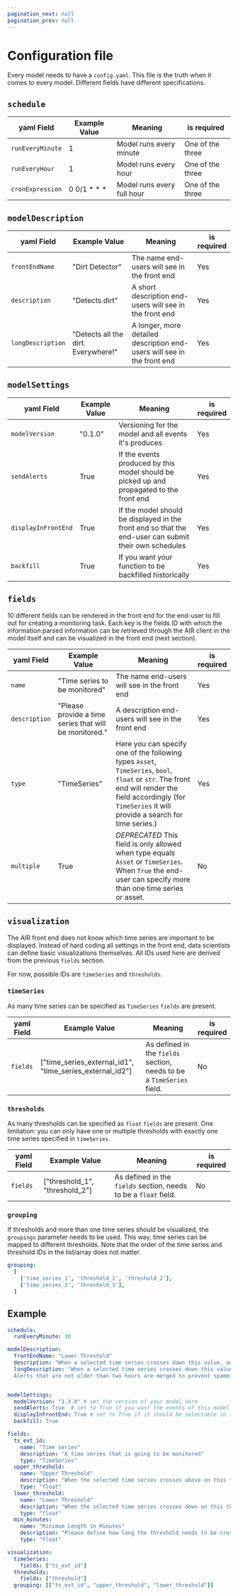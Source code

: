 ```yaml
---
pagination_next: null
pagination_prev: null
---
```


# Configuration file

Every model needs to have a `config.yaml`. This file is the truth when it comes to every model. Different fields have different specifications.

## `schedule`

| yaml Field       | Example Value  | Meaning                    | is required      |
| ---------------- | -------------- | -------------------------- | ---------------- |
| `runEveryMinute` | 1              | Model runs every minute    | One of the three |
| `runEveryHour`   | 1              | Model runs every hour      | One of the three |
| `cronExpression` | 0 0/1 \* \* \* | Model runs every full hour | One of the three |

## `modelDescription`

| yaml Field        | Example Value                       | Meaning                                                                 | is required |
| ----------------- | ----------------------------------- | ----------------------------------------------------------------------- | ----------- |
| `frontEndName`    | "Dirt Detector"                     | The name end-users will see in the front end                            | Yes         |
| `description`     | "Detects dirt"                      | A short description end-users will see in the front end                 | Yes         |
| `longDescription` | "Detects all the dirt. Everywhere!" | A longer, more detailed description end-users will see in the front end | Yes         |

## `modelSettings`

| yaml Field          | Example Value | Meaning                                                                                               | is required |
| ------------------- | ------------- | ----------------------------------------------------------------------------------------------------- | ----------- |
| `modelVersion`      | "0.1.0"       | Versioning for the model and all events it's produces                                                 | Yes         |
| `sendAlerts`        | True          | If the events produced by this model should be picked up and propagated to the front end              | Yes         |
| `displayInFrontEnd` | True          | If the model should be displayed in the front end so that the end-user can submit their own schedules | Yes         |
| `backfill`          | True          | If you want your function to be backfilled historically                                               | Yes         |

## `fields`

10 different fields can be rendered in the front end for the end-user to fill out for creating a monitoring task. Each key is the fields ID with which the information parsed information can be retrieved through the AIR client in the model itself and can be visualized in the front end (next section).

| yaml Field    | Example Value                                          | Meaning                                                                                                                                                                                                       | is required |
| ------------- | ------------------------------------------------------ | ------------------------------------------------------------------------------------------------------------------------------------------------------------------------------------------------------------- | ----------- |
| `name`        | "Time series to be monitored"                          | The name end-users will see in the front end                                                                                                                                                                  | Yes         |
| `description` | "Please provide a time series that will be monitored." | A description end-users will see in the front end                                                                                                                                                             | Yes         |
| `type`        | "TimeSeries"                                           | Here you can specify one of the following types `Asset`, `TimeSeries`, `bool`, `float` or `str`. The front end will render the field accordingly (for `TimeSeries` it will provide a search for time series.) | Yes         |
| `multiple`    | True                                                   | _DEPRECATED_ This field is only allowed when type equals `Asset` or `TimeSeries`. When `True` the end-user can specify more than one time series or asset.                                                    | No          |

## `visualization`

The AIR front end does not know which time series are important to be displayed. Instead of hard coding all settings in the front end, data scientists can define basic visualizations themselves. All IDs used here are derived from the previous `fields` section.

For now, possible IDs are `timeSeries` and `thresholds`.

### `timeSeries`

As many time series can be specified as `TimeSeries` `fields` are present.

| yaml Field | Example Value                                            | Meaning                                                               | is required |
| ---------- | -------------------------------------------------------- | --------------------------------------------------------------------- | ----------- |
| `fields`   | ["time_series_external_id1", "time_series_external_id2"] | As defined in the `fields` section, needs to be a `TimeSeries` field. | No          |

### `thresholds`

As many thresholds can be specified as `float` `fields` are present. One limitation: you can only have one or multiple thresholds with exactly one time series specified in `timeSeries`.

| yaml Field | Example Value                  | Meaning                                                          | is required |
| ---------- | ------------------------------ | ---------------------------------------------------------------- | ----------- |
| `fields`   | ["threshold_1", "threshold_2"] | As defined in the `fields` section, needs to be a `float` field. | No          |

### `grouping`

If thresholds and more than one time series should be visualized, the `groupings` parameter needs to be used. This way, time series can be mapped to different thresholds. Note that the order of the time series and threshold IDs in the list/array does not matter.

```yaml
grouping:
  [
    ['time_series_1', 'threshold_1', 'threshold_2'],
    ['time_series_2', 'threshold_3'],
  ]
```

## Example

```yaml
schedule:
  runEveryMinute: 30

modelDescription:
  frontEndName: "Lower Threshold"
  description: "When a selected time series crosses down this value, an alert is created."
  longDescription: "When a selected time series crosses down this value, an alert is created.
  Alerts that are not older than two hours are merged to prevent spamming."


modelSettings:
  modelVersion: "1.3.0" # set the version of your model here
  sendAlerts: True  # set to True if you want the events of this model being propagated to the front end
  displayInFrontEnd: True # set to True if it should be selectable in the front end
  backfill: True

fields:
  ts_ext_id:
    name: "Time series"
    description: "A time series that is going to be monitored"
    type: "TimeSeries"
  upper_threshold:
    name: "Upper Threshold"
    description: "When the selected time series crosses above on this threshold an alert will be created."
    type: "float"
  lower_threshold:
    name: "Lower Threshold"
    description: "When the selected time series crosses down on this threshold an alert will be created."
    type: "float"
  min_minutes:
    name: "Minimum Length in Minutes"
    description: "Please define how long the threshold needs to be crossed before it is registered as an alert. (Note: a smaller amount might lead to more notifications but you can edit this value later on.)"
    type: "float"

visualization:
  timeSeries:
    fields: ["ts_ext_id"]
  thresholds:
    fields: ["threshold"]
  grouping: [["ts_ext_id", "upper_threshold", "lower_threshold"]]

```
